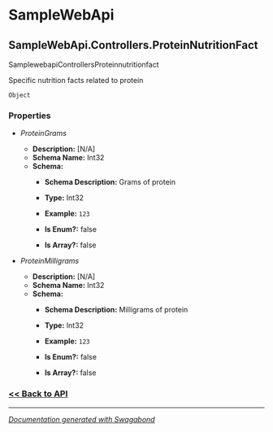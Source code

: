 
# SampleWebApi

## SampleWebApi.Controllers.ProteinNutritionFact

SamplewebapiControllersProteinnutritionfact

Specific nutrition facts related to protein


`Object`

### Properties


* *ProteinGrams*
    * **Description:** [N/A]
    * **Schema Name:** Int32
    * **Schema:** 
        * **Schema Description:** Grams of protein
 
        * **Type:** Int32
        * **Example:** `123`
        * **Is Enum?:** false
        * **Is Array?:** false
    

* *ProteinMilligrams*
    * **Description:** [N/A]
    * **Schema Name:** Int32
    * **Schema:** 
        * **Schema Description:** Milligrams of protein
 
        * **Type:** Int32
        * **Example:** `123`
        * **Is Enum?:** false
        * **Is Array?:** false
    




### [<< Back to API](../SampleWebApi.Readme.md)

*** 

*[Documentation generated with Swagabond](https://github.com/jordanbleu/swagabond)*

